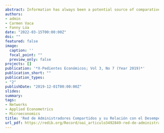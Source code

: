 ```yaml
---
abstract: Information has always been a potential source of comparative advantage between companies, so knowing it in its entirety  has  become  a  necessity  for  decision  makers.  Today,  there  are  tools  such  as  Social  Network  Analysis, which  may  have  a  greater  scope  to  know  the  impact  of  relationships  between  individuals.  In  this  project,  the effect  of  financial  performance  on  sharing  human  capital  and  being  a  prominent  company  in  the  market  is quantified.  Likewise,  communities  in  the  industry  were  identified,  using  modularity  as  a  measure  of  grouping between companies. With a sample of 9,070 signatures from Ecuador in 2018, indicators were proposed based on  the  history  of  administrators  and  the  centrality  measures  of  the  graph  theory.  Income  was  chosen  as  the indicator  that  best  represents  financial  performance.  The  results  found  showed  that  there  is  a  considerable positive  effect  on  financial  performance  when  a  company  is  prominent  in  the  market.  On  the  other  hand,  it  is determined  that  there  is  a  negative  effect  on  financial  performance  by  sharing  human  capital,  when  hiring  a worker  who  works  or  worked  in  a  company  in  the  same  sector,  as  well  as  in  other  sectors  of  the  industry. Finally, it was found that the indicators that quantify connections with companies represent avaluable source of information for firms.
authors:
- admin
- Carmen Vaca
- Fanny Lúa
date: "2022-03-15T00:00:00Z"
doi: ""
featured: false
image:
  caption: ''
  focal_point: ""
  preview_only: false
projects: []
publication: '*X-Pedientes Económicos; Vol 3, No 7 (Year 2019)*'
publication_short: ""
publication_types:
- "2"
publishDate: "2019-12-01T00:00:00Z"
slides:
summary:
tags: 
- Networks
- Applied Econometrics
- Microeconomics
title: 'Red de Administradores Compartidos y su Relación con el Desempeño Financiero en Empresas del Ecuador: ¿Cuál es el efecto de compartir Capital Humano?'
url_pdf: https://redib.org/Record/oai_articulo3492849-red-de-administradores-compartidos-y-su-relaci%C3%B3n-con-el-desempe%C3%B1o-financiero-en-empresas-del-ecuador-%C2%BFcu%C3%A1l-es-el-efecto-de-compartir-capital-humano
---
```

